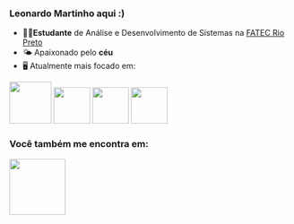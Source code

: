 ### Leonardo Martinho aqui :)
- 🙇🏽**Estudante** de Análise e Desenvolvimento de Sistemas na [FATEC Rio Preto](https://fatecriopreto.edu.br/)
- 🌤️ Apaixonado pelo **céu**
- 🖥️ Atualmente mais focado em:
<div display="incline">
<img src="https://cdn.jsdelivr.net/gh/devicons/devicon/icons/python/python-original.svg" width="75" />
<img src="https://cdn.jsdelivr.net/gh/devicons/devicon@latest/icons/c/c-original.svg" width="65" />
<img src="https://cdn.jsdelivr.net/gh/devicons/devicon@latest/icons/html5/html5-original.svg" width="65" />
<img src="https://cdn.jsdelivr.net/gh/devicons/devicon@latest/icons/css3/css3-original.svg" width="65" />
</div>          

### Você também me encontra em:
<a href="https://www.linkedin.com/in/leonardoapmartinho/">
  <img src="https://cdn.jsdelivr.net/gh/devicons/devicon@latest/icons/linkedin/linkedin-original-wordmark.svg" width="100" />
</a>
